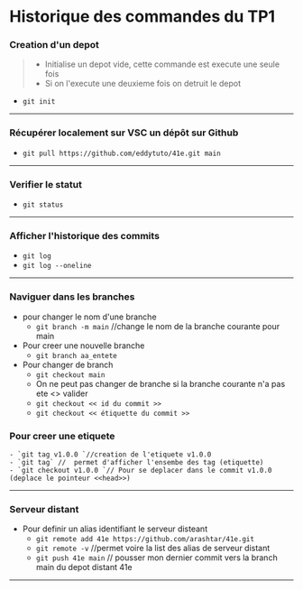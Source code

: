 # Historique des commandes du TP1

### Creation d'un depot

> - Initialise un depot vide, cette commande est execute une seule fois
> - Si on l'execute une deuxieme fois on detruit le depot
- `git init`

---

### Récupérer localement sur VSC un dépôt sur Github

- `git pull https://github.com/eddytuto/41e.git main `
---


### Verifier le statut 
- `git status` 
---
### Afficher l'historique des commits
- `git log`
- `git log --oneline`
---
### Naviguer dans les branches
- pour changer le nom d'une branche 
    - `git branch -m main` //change le nom de la branche courante pour main
- Pour creer une nouvelle branche 
    - `git branch aa_entete`
- Pour changer de branch
    - `git checkout main`
    - On ne peut pas changer de branche si la branche courante n'a pas ete <<commit>> valider
    - `git checkout << id du commit >>`
    - `git checkout << étiquette du commit >>`
 ###  Pour creer une etiquete
    - `git tag v1.0.0 `//creation de l'etiquete v1.0.0
    - `git tag` //  permet d'afficher l'ensembe des tag (etiquette)
    - `git checkout v1.0.0 `// Pour se deplacer dans le commit v1.0.0 (deplace le pointeur <<head>>)
  ---
### Serveur distant
- Pour definir un alias identifiant le serveur disteant 
    - `git remote add 41e https://github.com/arashtar/41e.git`
    - `git remote -v` //permet voire la list des alias de serveur distant
    - `git push 41e main` // pousser mon dernier commit vers la branch main du depot distant 41e
 ---
    
     


